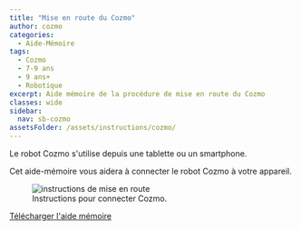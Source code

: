 ```yaml
---
title: "Mise en route du Cozmo"
author: cozmo
categories:
  - Aide-Mémoire
tags:
  - Cozmo
  - 7-9 ans
  - 9 ans+
  - Robotique
excerpt: Aide mémoire de la procédure de mise en route du Cozmo
classes: wide
sidebar:
  nav: sb-cozmo
assetsFolder: /assets/instructions/cozmo/
---
```


Le robot Cozmo s'utilise depuis une tablette ou un smartphone.

Cet aide-mémoire vous aidera à connecter le robot Cozmo à votre appareil.

<figure>
  <img src="{{site.baseurl}}{{page.assetsFolder}}cozmo-mise-en-route.png" alt="instructions de mise en route">
  <figcaption>Instructions pour connecter Cozmo.</figcaption>
</figure>
<!-- A4 -->

<a href="{{site.baseurl}}{{page.assetsFolder}}/cozmo-mise-en-route.png" target="_blank" class=".btn .btn--success .btn--large">Télécharger l'aide mémoire</a>

